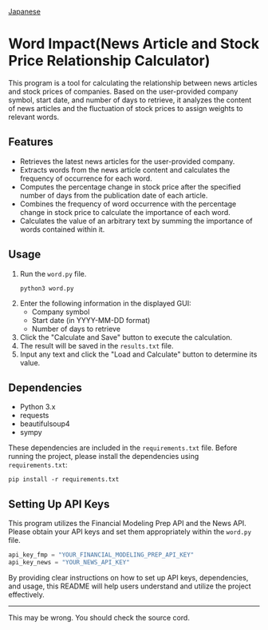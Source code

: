 [Japanese](https://github.com/Ryunosuke1/word_impact/blob/main/README_japanese.md)
# Word Impact(News Article and Stock Price Relationship Calculator)

This program is a tool for calculating the relationship between news articles and stock prices of companies. Based on the user-provided company symbol, start date, and number of days to retrieve, it analyzes the content of news articles and the fluctuation of stock prices to assign weights to relevant words.

## Features

- Retrieves the latest news articles for the user-provided company.
- Extracts words from the news article content and calculates the frequency of occurrence for each word.
- Computes the percentage change in stock price after the specified number of days from the publication date of each article.
- Combines the frequency of word occurrence with the percentage change in stock price to calculate the importance of each word.
- Calculates the value of an arbitrary text by summing the importance of words contained within it.

## Usage

1. Run the `word.py` file.
   ```
   python3 word.py
   ```
3. Enter the following information in the displayed GUI:
   - Company symbol
   - Start date (in YYYY-MM-DD format)
   - Number of days to retrieve
4. Click the "Calculate and Save" button to execute the calculation.
5. The result will be saved in the `results.txt` file.
6. Input any text and click the "Load and Calculate" button to determine its value.

## Dependencies

- Python 3.x
- requests
- beautifulsoup4
- sympy

These dependencies are included in the `requirements.txt` file. Before running the project, please install the dependencies using `requirements.txt`:

```
pip install -r requirements.txt
```
## Setting Up API Keys

This program utilizes the Financial Modeling Prep API and the News API. Please obtain your API keys and set them appropriately within the `word.py` file.

```python
api_key_fmp = "YOUR_FINANCIAL_MODELING_PREP_API_KEY"
api_key_news = "YOUR_NEWS_API_KEY"
```
By providing clear instructions on how to set up API keys, dependencies, and usage, this README will help users understand and utilize the project effectively.

---

This may be wrong.
You should check the source cord.
